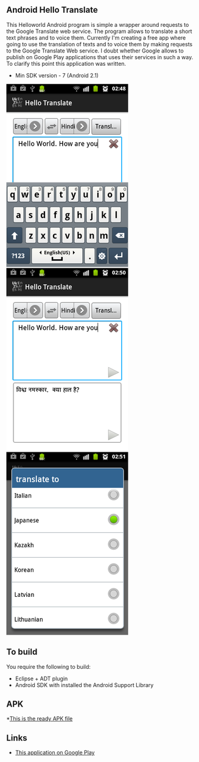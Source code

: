 ## Android Hello Translate


This Helloworld Android program is simple a wrapper around requests to the Google Translate web service.
The program allows to translate a short text phrases and to voice them.
Currently I'm creating a free app where going to use the translation of texts and to voice them by making requests to the Google Translate Web service. I doubt whether Google allows to publish on Google Play applications that uses  their services in such a way. To clarify this point this application was written.

* Min SDK version - 7 (Android 2.1)

![Screenshot](https://github.com/alisovets/AndroidHelloTranslate/blob/master/Screenshots/screen1.png) ![Screenshot](https://github.com/alisovets/AndroidHelloTranslate/blob/master/Screenshots/screen2.png) ![Screenshot](https://github.com/alisovets/AndroidHelloTranslate/blob/master/Screenshots/screen3.png)



## To build

You require the following to build:

* Eclipse + ADT plugin
* Android SDK with installed the Android Support Library


## APK
 
*[This is the ready APK file][1]

## Links

* [This application on Google Play][3]





[1]: APK

[3]: https://play.google.com/store/apps/details?id=alisovets.example.hellotranslate

